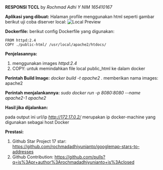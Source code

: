 **RESPONSI TCCL**
by *Rochmad Adhi Y NIM 165410167*

**Aplikasi yang dibuat:** Halaman profile menggunakan html seperti gambar berikut uji coba diserver local:
![Local Preview](.png)

**Dockerfile:**
berikut config Dockerfile yang digunakan:

    FROM httpd:2.4
    COPY ./public-html/ /usr/local/apache2/htdocs/

**Penjelasannya:** 

 1. menggunakan images *httpd:2.4*
 2. COPY: untuk memindahkan file local public_html ke dalam docker

**Perintah Build Image:**   *docker build -t apache2 .*
memberikan nama images: apache2



**Perintah menjalankannya:** *sudo docker run  -p 8080:8080 --name apache2-1  apache2*


**Hasil jika dijalankan:**


pada output ini url/ip *http://172.17.0.2/* merupakan ip docker-machine yang digunakan sebagai host Docker

**Prestasi:**
 1. Github Star Project 17 star: https://github.com/rochmadadhiyunianto/googlemap-stars-to-addresses
 2. Github Contribution: https://github.com/pulls?q=is%3Apr+author%3Arochmadadhiyunianto+is%3Aclosed

